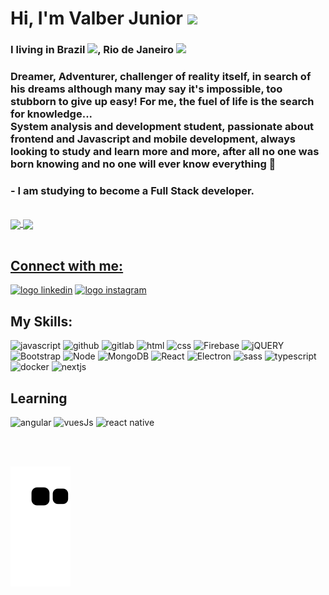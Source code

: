 <h1> Hi, I'm Valber Junior <img src='https://cdn.iconscout.com/icon/free/png-64/developer-2309864-1943774.png' width="50px"></h1>

### I living in Brazil <img src="https://cdn.iconscout.com/icon/free/png-64/brazil-3596654-2998698.png" width="30px">, Rio de Janeiro <img src="https://cdn.iconscout.com/icon/premium/png-64-thumb/rio-de-janeiro-brazil-1813045-1538458.png" width="50px">
### Dreamer, Adventurer, challenger of reality itself, in search of his dreams although many may say it's impossible, too stubborn to give up easy! For me, the fuel of life is the search for knowledge...<br/> System analysis and development student, passionate about frontend and Javascript and mobile development, always looking to study and learn more and more, after all no one was born knowing and no one will ever know everything 🙂

### - I am studying to become a Full Stack developer. 
<br>
<div style="display=inline-block">
  <a href="https://github.com/ValberJunior">
  <img height="160em"   align="center" src="https://github-readme-stats.vercel.app/api?username=ValberJunior&show_icons=true&theme=dark&include_all_commits=true&count_private=true"/>
  <img height="160em"  align="center" src="https://github-readme-stats.vercel.app/api/top-langs/?username=ValberJunior&&layout=compact&hide=shell&theme=dark"/>
</div>
<br>

## Connect with me:

<a href="https://www.linkedin.com/in/valber-junior-238217b4"><img src="https://cdn.iconscout.com/icon/free/png-64/linkedin-40-151141.png" width="50px" height="50px" type="image/png" alt="logo linkedin" ></a>
<a href="https://www.instagram.com/valber_junnior/"><img src="https://cdn.iconscout.com/icon/free/png-64/instagram-188-498425.png" width="50px" height="50px"  type="image/png" alt="logo instagram" ></a>


<h2>My Skills:</h2>
<div style="display=inline-block">
<img src="https://cdn.iconscout.com/icon/free/png-256/javascript-2752148-2284965.png" alt="javascript"width="50px" height="50px" >
         <img src="https://cdn.iconscout.com/icon/free/png-64/github-115-438237.png" alt="github" width="50px" height="50px" >
  <img src="https://cdn.iconscout.com/icon/free/png-64/gitlab-282507.png" alt="gitlab" width="50px" height="50px" >
         <img src="https://cdn.iconscout.com/icon/free/png-64/html5-2038876-1720089.png" alt="html"width="50px" height="50px" >
         <img src="https://cdn.jsdelivr.net/gh/devicons/devicon/icons/css3/css3-original-wordmark.svg" alt="css" width="50px" height="50px" >
        <img src="https://cdn.jsdelivr.net/gh/devicons/devicon/icons/firebase/firebase-plain-wordmark.svg" alt="Firebase" width="50px" height="50px" >
        <img src="https://cdn.jsdelivr.net/gh/devicons/devicon/icons/jquery/jquery-plain-wordmark.svg" alt="jQUERY" width="50px" height="50px" >
  <img src="https://cdn.jsdelivr.net/gh/devicons/devicon/icons/bootstrap/bootstrap-plain-wordmark.svg" alt="Bootstrap" width="50px" height="50px" >
  <img src="https://cdn.jsdelivr.net/gh/devicons/devicon/icons/nodejs/nodejs-plain.svg" alt="Node" width="50px" height="50px" >
   <img src="https://cdn.jsdelivr.net/gh/devicons/devicon/icons/mongodb/mongodb-original-wordmark.svg" alt="MongoDB" width="50px" height="50px" >
  <img src="https://cdn.jsdelivr.net/gh/devicons/devicon/icons/react/react-original-wordmark.svg" alt="React" width="50px" height="50px" >
  <img src="https://cdn.iconscout.com/icon/free/png-64/electron-3628748-3029973.png" alt="Electron" width="50px" height="50px" > 
  <img src="https://cdn.iconscout.com/icon/free/png-64/sass-2752078-2284895.png" alt="sass" width:"50px" height="50px"/>
  <img src="https://cdn.iconscout.com/icon/free/png-64/typescript-1174965.png" alt="typescript" width="50px" height="50px" > 
  <img src="https://cdn.iconscout.com/icon/free/png-64/docker-226091.png" alt="docker" width="50px" height="50px" > 
  <img src="https://res.cloudinary.com/startup-grind/image/upload/c_fill,dpr_2.0,f_auto,g_center,h_1080,q_100,w_1080/v1/gcs/platform-data-dsc/events/nextjs-boilerplate-logo.png" alt="nextjs" width="50px" height="50px" > 
 
 </div>

<h2>Learning</h2>
 <div style="display=inline-block">
         

<img src="https://cdn.iconscout.com/icon/free/png-64/angular-3-226070.png" alt="angular" width="50px" height="50px" > 
<img src="https://cdn.iconscout.com/icon/free/png-64/vuejs-3-1175070.png" alt="vuesJs" width="50px" height="50px" > 
<img src="https://cdn.iconscout.com/icon/free/png-64/logo-1889531-1597591.png" alt="react native" width="50px" height="50px" > 
  
</div>  
   
   

 <br><br>

  
  ![Snake animation](https://github.com/rafaballerini/rafaballerini/blob/output/github-contribution-grid-snake.svg)
      
   
